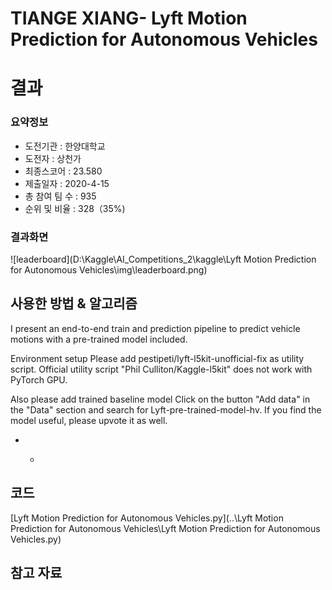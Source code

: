 # TIANGE XIANG- Lyft Motion Prediction for Autonomous Vehicles

# 결과

### 요약정보

- 도전기관 : 한양대학교
- 도전자 : 상천가
- 최종스코어 : 23.580
- 제출일자 : 2020-4-15
- 총 참여 팀 수 : 935
- 순위 및 비율 : 328（35%)

### 결과화면

![leaderboard](D:\Kaggle\AI_Competitions_2\kaggle\Lyft Motion Prediction for Autonomous Vehicles\img\leaderboard.png)

## 사용한 방법 & 알고리즘

 I present an end-to-end train and prediction pipeline to predict vehicle motions with a pre-trained model included.

Environment setup
Please add pestipeti/lyft-l5kit-unofficial-fix as utility script.
Official utility script "Phil Culliton/Kaggle-l5kit" does not work with PyTorch GPU.

Also please add trained baseline model
Click on the button "Add data" in the "Data" section and search for Lyft-pre-trained-model-hv. If you find the model useful, please upvote it as well.

- - ```
    
    ```

## 코드

 [Lyft Motion Prediction for Autonomous Vehicles.py](..\Lyft Motion Prediction for Autonomous Vehicles\Lyft Motion Prediction for Autonomous Vehicles.py) 

## 참고 자료

